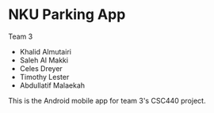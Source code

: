 # NKU Parking App

Team 3
- Khalid Almutairi
- Saleh Al Makki
- Celes Dreyer
- Timothy Lester
- Abdullatif Malaekah

This is the Android mobile app for team 3's CSC440 project.
